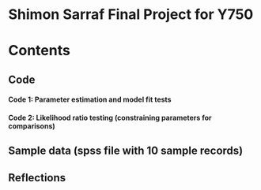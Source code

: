 # Shimon Sarraf Final Project for Y750
# Contents
## Code
#### Code 1: Parameter estimation and model fit tests
#### Code 2: Likelihood ratio testing (constraining parameters for comparisons)
## Sample data (spss file with 10 sample records)
## Reflections
